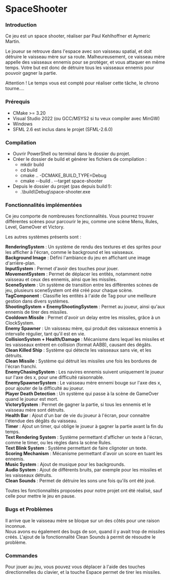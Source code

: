 # SpaceShooter

### Introduction

Ce jeu est un space shooter, réaliser par Paul Kehlhoffner et Aymeric Martin.

Le joueur se retrouve dans l'espace avec son vaisseau spatial, et doit détruire le vaisseau mère sur sa route. Malheureusement, ce vaisseau mère appelle des vaisseaux ennemis pour se protéger, et vous attaquer en même temps. Votre but est donc de détruire tous les vaisseaux ennemis pour pouvoir gagner la partie.

Attention ! Le temps vous est compté pour réaliser cette tâche, le chrono tourne....

### Prérequis

* CMake >= 3.20
* Visual Studio 2022 (ou GCC/MSYS2 si tu veux compiler avec MinGW)
* Windows
* SFML 2.6 est inclus dans le projet (SFML-2.6.0)

### Compilation

* Ouvrir PowerShell ou terminal dans le dossier du projet.
* Créer le dossier de build et générer les fichiers de compilation :
  * mkdir build
  * cd build
  * cmake .. -DCMAKE_BUILD_TYPE=Debug
  * cmake --build . --target space-shooter
* Depuis le dossier du projet (pas depuis build !):
  * .\build\Debug\space-shooter.exe

### Fonctionnalités implémentées

Ce jeu comporte de nombreuses fonctionnalités. Vous pourrez trouver différentes scènes pour parcourir le jeu, comme une scène Menu, Rules, Level, GameOver et Victory.

Les autres systèmes présents sont :

__RenderingSystem__ : Un système de rendu des textures et des sprites pour les afficher à l'écran, comme le background et les vaisseaux.  
__Background Image__ : Défini l'ambiance du jeu en affichant une image d'arrière-plan.  
__InputSystem__ : Permet d'avoir des touches pour jouer.  
__MovementSystem__ : Permet de déplacer les entités, notamment notre vaisseau et ceux des ennemis, ainsi que les missiles.  
__SceneSystem__ : Un système de transition entre les différentes scènes de jeu, plusieurs sceneSystem ont été créé pour chaque scène.  
__TagComponent__ : Classifie les entités à l'aide de Tag pour une meilleure gestion dans divers systèmes.  
__ShootingSystem + EnemyShootingSystem__ : Permet au joueur, ainsi qu'aux ennemis de tirer des missiles.  
__Cooldown Missile__ : Permet d'avoir un delay entre les missiles, grâce à un ClockSystem.  
__Enemy Spawner__ : Un vaisseau mère, qui produit des vaisseaux ennemis à intervalle régulier, tant qu'il est en vie.  
__CollisionSystem + Health/Damage__ : Mécanisme dans lequel les missiles et les vaisseaux entrent en collision (format AABB), causant des dégâts.  
__Clean Killed Ship__ : Système qui détecte les vaisseaux sans vie, et les détruits.  
__Clean Missile__ : Système qui détruit les missiles une fois les bordures de l'écran franchi.  
__EnemyChasingSystem__ : Les navires ennemis suivent uniquement le joueur sur l'axe des x, pour une difficulté raisonnable.  
__EnemySpawnerSystem__ : Le vaisseau mère ennemi bouge sur l'axe des x, pour ajouter de la difficulté au joueur.  
__Player Death Detection__ : Un système qui passe à la scène de GameOver quand le joueur est mort.  
__VictorySystem__ : Permet de gagner la partie, si tous les ennemis et le vaisseau mère sont détruits.  
__Health Bar__ : Ajout d'un bar de vie du joueur à l'écran, pour connaitre l'étendue des dégâts du vaisseau.  
__Timer__ : Ajout un timer, qui oblige le joueur à gagner la partie avant la fin du temps.  
__Text Rendering System__ : Système permettant d'afficher un texte à l'écran, comme le timer, ou les règles dans la scène Rules.  
__Text Blink System__ : Système permettant de faire clignoter un texte.  
__Scoring Mechanism__ : Mécanisme permettant d'avoir un score en tuant les ennemis.  
__Music System__ : Ajout de musique pour les backgrounds.  
__Audio System__ : Ajout de différents bruits, par exemple pour les missiles et les vaisseaux détruits.  
__Clean Sounds__ : Permet de détruire les sons une fois qu'ils ont été joué.  

Toutes les fonctionnalités proposées pour notre projet ont été réalisé, sauf celle pour mettre le jeu en pause.

### Bugs et Problèmes

Il arrive que le vaisseau mère se bloque sur un des côtés pour une raison inconnue.  
Nous avons eu également des bugs de son, quand il y avait trop de missiles créés. L'ajout de la fonctionnalité Clean Sounds à permit de résoudre le problème.

### Commandes

Pour jouer au jeu, vous pouvez vous déplacer à l'aide des touches directionnelles du clavier, et la touche Espace permet de tirer les missiles.